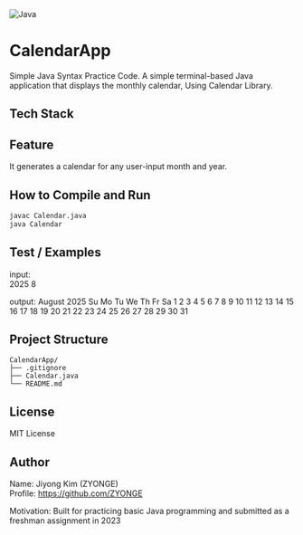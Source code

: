 <div>   
    <img alt="Java" src="https://img.shields.io/badge/Java-ED8B00?logo=java&logoColor=white" />
</div>

# CalendarApp

Simple Java Syntax Practice Code.
A simple terminal-based Java application that displays the monthly calendar, Using Calendar Library.

## Tech Stack

## Feature

It generates a calendar for any user-input month and year.

## How to Compile and Run
```bash
javac Calendar.java
java Calendar
```

## Test / Examples
input:  
2025
8

output: 
August 2025
Su Mo Tu We Th Fr Sa
                1  2
 3  4  5  6  7  8  9
10 11 12 13 14 15 16
17 18 19 20 21 22 23
24 25 26 27 28 29 30
31

## Project Structure

```
CalendarApp/
├── .gitignore
├── Calendar.java
└── README.md
```

## License
MIT License

## Author
Name: Jiyong Kim (ZYONGE)  
Profile: https://github.com/ZYONGE  

Motivation: Built for practicing basic Java programming and submitted as a freshman assignment in 2023